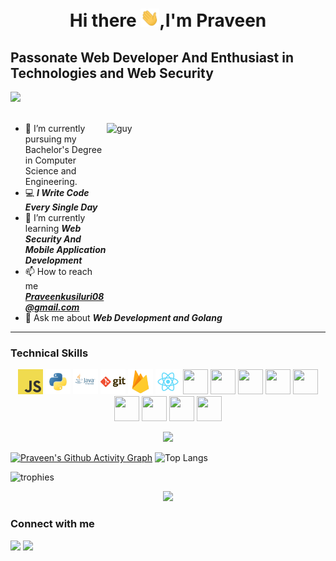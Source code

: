 <h1 align="center">Hi there  <img src="https://github.com/Parply/Parply/blob/master/.github/Hi.gif?raw=true" width="30px">,I'm Praveen</h1>
<h2 alig>Passonate Web Developer And Enthusiast in Technologies and Web Security</h2>

![](https://komarev.com/ghpvc/?username=PraveenKusuluri08) <br><br>

<img align="right" height="270px" alt="guy" width="350" src="https://i.pinimg.com/originals/e4/26/70/e426702edf874b181aced1e2fa5c6cde.gif" /> </a>

  - 🔭 I’m currently pursuing my Bachelor's Degree in Computer Science and Engineering.
  - 💻 ***I Write Code Every Single Day***
  - 🌱 I’m currently learning ***Web Security And Mobile Application Development***
  - 📫 How to reach me ***Praveenkusiluri08@gmail.com***
  - 💬 Ask me about ***Web Development and Golang***
 <hr/>

   ### Technical Skills

 <p align="center">
  <a href="https://developer.mozilla.org/en-US/docs/Web/JavaScript"><img height="40" width="40" src="https://raw.githubusercontent.com/github/explore/80688e429a7d4ef2fca1e82350fe8e3517d3494d/topics/javascript/javascript.png" /></a>
 <a href="https://www.python.org/"><img height="40" width="40" src="https://raw.githubusercontent.com/github/explore/80688e429a7d4ef2fca1e82350fe8e3517d3494d/topics/python/python.png" /></a>
 <a href="https://docs.oracle.com/en/java/"><img height="40" width="40" src="https://raw.githubusercontent.com/github/explore/80688e429a7d4ef2fca1e82350fe8e3517d3494d/topics/java/java.png" /></a>
 <a href="https://github.com/"><img height="40" width="40" src="https://raw.githubusercontent.com/github/explore/80688e429a7d4ef2fca1e82350fe8e3517d3494d/topics/git/git.png" /></a>
 <a href="https://firebase.google.com/docs/cli"><img height="40" width="40" src="https://raw.githubusercontent.com/github/explore/80688e429a7d4ef2fca1e82350fe8e3517d3494d/topics/firebase/firebase.png" /></a>
 <a href="https://reactjs.org/docs/getting-started.html"><img height="40" width="40" src="https://raw.githubusercontent.com/github/explore/80688e429a7d4ef2fca1e82350fe8e3517d3494d/topics/react/react.png" /></a>
 <a href="https://go.dev/learn/"><img height="40" width="40" src="https://www.kindpng.com/picc/m/599-5995612_golang-logo-hd-png-download.png"/></a>
 <a href="https://www.mongodb.com/"><img height="40" width="40" src="https://toppng.com/uploads/preview/mongodb-logo-11609369386lqoc6r2ga9.png" /></a>
  <a href="https://nodejs.org/dist/latest-v17.x/docs/api/"><img height="40" width="40" src="https://encrypted-tbn0.gstatic.com/images?q=tbn:ANd9GcRjrdtnfQ7yeEvZQ9gn2oBc1H2s-NCuSUtdldEu1yv6kbDES3VlEYhm7zwaE1-TlR2aF3w&usqp=CAU" /></a>
  <a href="https://expressjs.com/en/starter/installing.html"><img height="40" width="40" src="https://miro.medium.com/max/1400/1*XP-mZOrIqX7OsFInN2ngRQ.png"/></a>
  <a href="https://reactnative.dev/docs/getting-started"><img height="40" width="40" src="https://encrypted-tbn0.gstatic.com/images?q=tbn:ANd9GcQc2Y2gmQB5zuaBd1AfN_AyEgoTgxPF65i7GwlvrbnnP_RUlubieG19WFnonCtS4ZfAox4&usqp=CAU"/></a>
  <a href="https://mongoosejs.com/docs/guide.html"><img height="40" width="40" src="https://cms-assets.tutsplus.com/uploads/users/34/posts/29527/preview_image/mongoose.jpg"/></a>
  <a href="https://www.geeksforgeeks.org/c-programming-language/"><img height="40" width="40" src="https://www.britefish.net/wp-content/uploads/2019/07/logo-c-1.png"/></a>
  <a href="https://developer.mozilla.org/en-US/docs/Web/HTML"><img height="40" width="40" src="https://upload.wikimedia.org/wikipedia/commons/thumb/6/61/HTML5_logo_and_wordmark.svg/1200px-HTML5_logo_and_wordmark.svg.png"/></a>
  <a href="https://developer.mozilla.org/en-US/docs/Web/CSS"><img height="40" width="40" src="https://upload.wikimedia.org/wikipedia/commons/thumb/3/3d/CSS.3.svg/1200px-CSS.3.svg.png"/></a>
  
  <p align=center>
 <img src="https://github-readme-stats.vercel.app/api?username=PraveenKusuluri08&show_icons=true&theme=tokyonight&count_private=true" />
</p>

[![Praveen's Github Activity Graph](https://activity-graph.herokuapp.com/graph?username=PraveenKusuluri08&theme=react-dark&hide_border=true&area=true)](https://git.io/PraveenKusuluri08)
 ![Top Langs](https://github-readme-stats.vercel.app/api/top-langs/?username=PraveenKusuluri08&theme=tokyonight)
 
 <img src="https://github-profile-trophy.vercel.app/?username=PraveenKusuluri08&row=2&column=3&margin-w=8&margin-h=8" alt="trophies" />

<p align=center >
<img src="https://github-readme-streak-stats.herokuapp.com/?user=PraveenKusuluri08" />
</p>

### Connect with me

[<img src="https://img.shields.io/badge/linkedin-%230077B5.svg?&style=for-the-badge&logo=linkedin&logoColor=white"/>](https://www.linkedin.com/in/praveen-kusuluri-0504a71b2/)
[<img src = "https://img.shields.io/badge/instagram-%23E4405F.svg?&style=for-the-badge&logo=instagram&logoColor=white">](https://www.instagram.com/praveenkusuluri/)
 </p>
